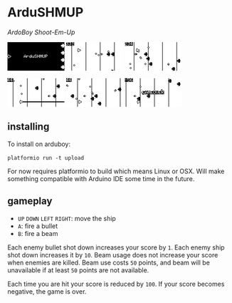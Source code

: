 # ArduSHMUP

*ArdoBoy Shoot-Em-Up*

<kbd><img src="doc/png/ardushmup1.png"/></kbd>
<kbd><img src="doc/png/ardushmup2.png"/></kbd>
<kbd><img src="doc/png/ardushmup3.png"/></kbd>

<kbd><img src="doc/png/ardushmup4.png"/></kbd>
<kbd><img src="doc/png/ardushmup5.png"/></kbd>
<kbd><img src="doc/png/ardushmup6.png"/></kbd>

## installing

To install on arduboy:

```
platformio run -t upload
```

For now requires platformio to build which means Linux or OSX. Will make something compatible with Arduino IDE some time in the future. 

## gameplay

- `UP` `DOWN` `LEFT` `RIGHT`: move the ship
- `A`: fire a bullet
- `B`: fire a beam

Each enemy bullet shot down increases your score by `1`.  Each enemy ship shot down increases it by `10`.  Beam usage does not increase your score when enemies are killed.  Beam use costs `50` points, and beam will be unavailable if at least `50` points are not available.

Each time you are hit your score is reduced by `100`. If your score becomes negative, the game is over.